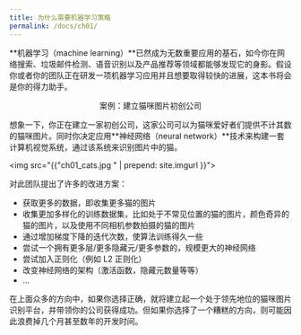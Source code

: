 ```yaml
---
title: 为什么需要机器学习策略
permalink: /docs/ch01/
---
```


**机器学习（machine learning）**已然成为无数重要应用的基石，如今你在网络搜索、垃圾邮件检测、语音识别以及产品推荐等领域都能够发现它的身影。假设你或者你的团队正在研发一项机器学习应用并且想要取得较快的进展，这本书将会是你的得力助手。

<center>
<div class="well well-lg">
案例：建立猫咪图片初创公司
</div>
</center>

想象一下，你正在建立一家初创公司，这家公司可以为猫咪爱好者们提供不计其数的猫咪图片。同时你决定应用**神经网络（neural network）**技术来构建一套计算机视觉系统，通过该系统来识别图片中的猫。

<img src="{{"ch01_cats.jpg " | prepend: site.imgurl }}">

对此团队提出了许多的改进方案：

- 获取更多的数据，即收集更多猫的图片
- 收集更加多样化的训练数据集，比如处于不常见位置的猫的图片，颜色奇异的猫的图片，以及使用不同相机参数拍摄的猫的图片
- 通过增加梯度下降的迭代次数，使算法训练得久一些
- 尝试一个拥有更多层/更多隐藏元/更多参数的，规模更大的神经网络
- 尝试加入正则化（例如 L2 正则化）
- 改变神经网络的架构（激活函数，隐藏元数量等等）
- ...

在上面众多的方向中，如果你选择正确，就将建立起一个处于领先地位的猫咪图片识别平台，并带领你的公司获得成功。但如果你选择了一个糟糕的方向，则可能因此浪费掉几个月甚至数年的开发时间。